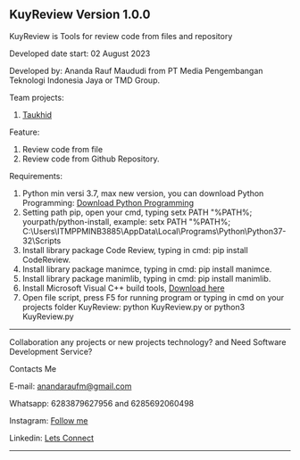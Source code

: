 KuyReview
Version 1.0.0
----------------------------------------------------------------------------------------------------------------------------------------------------------------------

KuyReview is Tools for review code from files and repository

Developed date start: 02 August 2023

Developed by: Ananda Rauf Maududi from PT Media Pengembangan Teknologi Indonesia Jaya or TMD Group.

Team projects:
1. [Taukhid](https://www.github.com/samCukid)

Feature:
1. Review code from file
2. Review code from Github Repository.

Requirements:
1. Python min versi 3.7, max new version, you can download Python Programming: [Download Python Programming](https://www.python.org/downloads/)
2. Setting path pip, open your cmd, typing setx PATH "%PATH%; yourpath/python-install, example: setx PATH "%PATH%; C:\Users\ITMPPMINB3885\AppData\Local\Programs\Python\Python37-32\Scripts 
3. Install library package Code Review, typing in cmd: pip install CodeReview.
4. Install library package manimce, typing in cmd: pip install manimce.
5. Install library package manimlib, typing in cmd: pip install manimlib.
6. Install Microsoft Visual C++ build tools, [Download here](https://visualstudio.microsoft.com/visual-cpp-build-tools/)
7. Open file script, press F5 for running program or typing in cmd on your projects folder KuyReview: python KuyReview.py or python3 KuyReview.py

----------------------------------------------------------------------------------------------------------------------------------------------------------------------

Collaboration any projects or new projects technology? and Need Software Development Service?

Contacts Me

E-mail: anandaraufm@gmail.com

Whatsapp: 6283879627956 and 6285692060498

Instagram: [Follow me](https://www.instagram.com/anandaraufm)

Linkedin: [Lets Connect](https://www.linkedin.com/in/ananda-rauf-maududi)

--------------------------------------------------------------------------------------------------------------------------------------------------------------------



